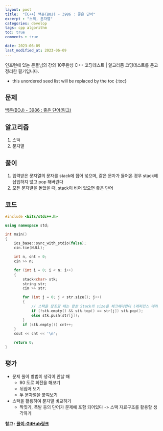 ```yaml
---
layout: post
title:  "[C++] 백준(BOJ) - 3986 : 좋은 단어"
excerpt : "스택, 문자열"
categories: develop
tags: cpp algorithm
toc: true
comments : true

date: 2023-06-09
last_modified_at: 2023-06-09
---
```

> <span style="font-size: 80%">
인프런에 있는 큰돌님의 강의 10주완성 C++ 코딩테스트 | 알고리즘 코딩테스트를 듣고 정리한 필기입니다.</span>

<!--more-->

* this unordered seed list will be replaced by the toc
{:toc}

## 문제 

[백준(BOJ) - 3986 : 좋은 단어(링크)](https://www.acmicpc.net/problem/3986)

## 알고리즘

  1. 스택
  2. 문자열

## 풀이

  1. 입력받은 문자열의 문자를 stack에 집어 넣으며, 같은 문자가 들어온 경우 stack에 삽입하지 않고 pop 해버린다
  2. 모든 문자열을 돌았을 때, stack이 비어 있으면 좋은 단어

## 코드  

```cpp
#include <bits/stdc++.h>

using namespace std;

int main()
{
    ios_base::sync_with_stdio(false);
    cin.tie(NULL);

    int n, cnt = 0;
    cin >> n;

    for (int i = 0; i < n; i++)
    {
        stack<char> stk;
        string str;
        cin >> str;

        for (int j = 0; j < str.size(); j++)
        {
            // 스택을 참조할 때는 항상 Stack의 size를 체크해야한다 (레퍼런스 에러 방지)
            if (!stk.empty() && stk.top() == str[j]) stk.pop();
            else stk.push(str[j]);
        }
        if (stk.empty()) cnt++;
    }
    cout << cnt << '\n';

    return 0;
}
```

## 평가  
* 문제 풀이 방법이 생각이 안날 때  
    * 90 도로 회전을 해보기
    * 뒤집어 보기
    * 두 문자열을 붙여보기
* 스택을 활용하여 문자열 비교하기
    * 짝짓기, 폭발 등의 단어가 문제에 포함 되어있다 -> 스택 자료구조를 활용할 생각하기

__참고 : [풀이-GitHub링크](https://github.com/Jinlee0206/BOJ/blob/main/%EB%B0%B1%EC%A4%80/Silver/3986.%E2%80%85%EC%A2%8B%EC%9D%80%E2%80%85%EB%8B%A8%EC%96%B4/%EC%A2%8B%EC%9D%80%E2%80%85%EB%8B%A8%EC%96%B4.cc)__

